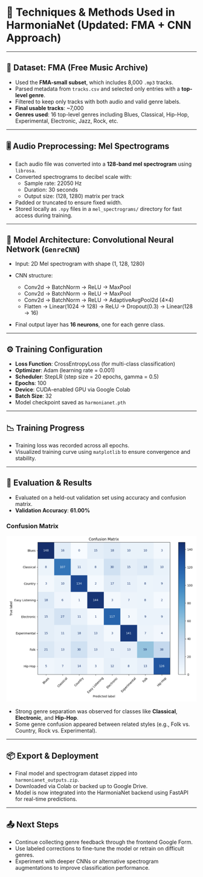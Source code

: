 # 🎵 Techniques & Methods Used in HarmoniaNet (Updated: FMA + CNN Approach)

---

## 📁 Dataset: FMA (Free Music Archive)

- Used the **FMA-small subset**, which includes 8,000 `.mp3` tracks.
- Parsed metadata from `tracks.csv` and selected only entries with a **top-level genre**.
- Filtered to keep only tracks with both audio and valid genre labels.
- **Final usable tracks**: ~7,000
- **Genres used**: 16 top-level genres including Blues, Classical, Hip-Hop, Experimental, Electronic, Jazz, Rock, etc.

---

## 🎚️ Audio Preprocessing: Mel Spectrograms

- Each audio file was converted into a **128-band mel spectrogram** using `librosa`.
- Converted spectrograms to decibel scale with:
  - Sample rate: 22050 Hz
  - Duration: 30 seconds
  - Output size: (128, 1280) matrix per track
- Padded or truncated to ensure fixed width.
- Stored locally as `.npy` files in a `mel_spectrograms/` directory for fast access during training.

---

## 🧱 Model Architecture: Convolutional Neural Network (`GenreCNN`)

- Input: 2D Mel spectrogram with shape (1, 128, 1280)
- CNN structure:

  - Conv2d → BatchNorm → ReLU → MaxPool
  - Conv2d → BatchNorm → ReLU → MaxPool
  - Conv2d → BatchNorm → ReLU → AdaptiveAvgPool2d (4×4)
  - Flatten → Linear(1024 → 128) → ReLU → Dropout(0.3) → Linear(128 → 16)

- Final output layer has **16 neurons**, one for each genre class.

---

## ⚙️ Training Configuration

- **Loss Function**: CrossEntropyLoss (for multi-class classification)
- **Optimizer**: Adam (learning rate = 0.001)
- **Scheduler**: StepLR (step size = 20 epochs, gamma = 0.5)
- **Epochs**: 100
- **Device**: CUDA-enabled GPU via Google Colab
- **Batch Size**: 32
- Model checkpoint saved as `harmonianet.pth`

---

## 📉 Training Progress

- Training loss was recorded across all epochs.
- Visualized training curve using `matplotlib` to ensure convergence and stability.

---

## 🧪 Evaluation & Results

- Evaluated on a held-out validation set using accuracy and confusion matrix.
- **Validation Accuracy**: **61.00%**

### Confusion Matrix

![Confusion Matrix](confusion_matrix.png)

- Strong genre separation was observed for classes like **Classical**, **Electronic**, and **Hip-Hop**.
- Some genre confusion appeared between related styles (e.g., Folk vs. Country, Rock vs. Experimental).

---

## 📦 Export & Deployment

- Final model and spectrogram dataset zipped into `harmonianet_outputs.zip`.
- Downloaded via Colab or backed up to Google Drive.
- Model is now integrated into the HarmoniaNet backend using FastAPI for real-time predictions.

---

## 📤 Next Steps

- Continue collecting genre feedback through the frontend Google Form.
- Use labeled corrections to fine-tune the model or retrain on difficult genres.
- Experiment with deeper CNNs or alternative spectrogram augmentations to improve classification performance.
